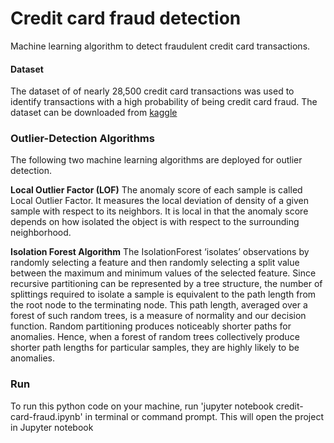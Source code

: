 # Credit card fraud detection
Machine learning algorithm to detect fraudulent credit card transactions.

#### Dataset
The dataset of of nearly 28,500 credit card transactions was used to identify transactions with a high probability of being credit card fraud.
The dataset can be downloaded from [kaggle](https://www.kaggle.com/mlg-ulb/creditcardfraud)

### Outlier-Detection Algorithms
The following two machine learning algorithms are deployed for outlier detection.

**Local Outlier Factor (LOF)**
The anomaly score of each sample is called Local Outlier Factor. It measures the local deviation of density of a given sample with respect to its neighbors. It is local in that the anomaly score depends on how isolated the object is with respect to the surrounding neighborhood.

**Isolation Forest Algorithm**
The IsolationForest ‘isolates’ observations by randomly selecting a feature and then randomly selecting a split value between the maximum and minimum values of the selected feature.
Since recursive partitioning can be represented by a tree structure, the number of splittings required to isolate a sample is equivalent to the path length from the root node to the terminating node.
This path length, averaged over a forest of such random trees, is a measure of normality and our decision function.
Random partitioning produces noticeably shorter paths for anomalies. Hence, when a forest of random trees collectively produce shorter path lengths for particular samples, they are highly likely to be anomalies.

### Run
To run this python code on your machine, run 'jupyter notebook credit-card-fraud.ipynb' in terminal or command prompt.
This will open the project in Jupyter notebook
